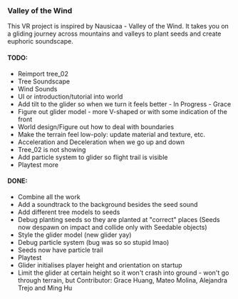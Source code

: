 ### Valley of the Wind

This VR project is inspired by Nausicaa - Valley of the Wind. It takes you on a gliding journey across mountains and valleys to plant seeds and create euphoric soundscape.

#### TODO:
- Reimport tree_02
- Tree Soundscape
- Wind Sounds
- UI or introduction/tutorial into world
- Add tilt to the glider so when we turn it feels better - In Progress - Grace
- Figure out glider model - more V-shaped or with some indication of the front
- World design/Figure out how to deal with boundaries
- Make the terrain feel low-poly: update material and texture, etc.
- Acceleration and Deceleration when we go up and down
- Tree_02 is not showing 
- Add particle system to glider so flight trail is visible
- Playtest more

#### DONE:
- Combine all the work
- Add a soundtrack to the background besides the seed sound
- Add different tree models to seeds
- Debug planting seeds so they are planted at "correct" places (Seeds now despawn on impact and collide only with Seedable objects)
- Style the glider model (new glider yay)
- Debug particle system (bug was so so stupid lmao)
- Seeds now have particle trail
- Playtest
- Glider initialises player height and orientation on startup
- Limit the glider at certain height so it won't crash into ground - won't go through terrain, but 
Contributor: Grace Huang, Mateo Molina, Alejandra Trejo and Ming Hu
